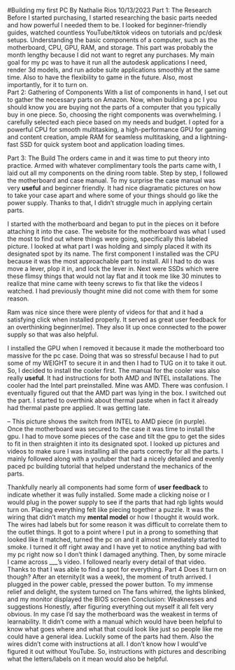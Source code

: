 #Building my first PC
By Nathalie Rios 10/13/2023
Part 1: The Research
Before I started purchasing, I started researching the basic parts needed and how powerful I needed them to be. I looked for beginner-friendly guides, watched countless YouTube/tiktok videos on tutorials and pc/desk setups. Understanding the basic components of a computer, such as the motherboard, CPU, GPU, RAM, and storage. This part was probably the month lengthy  because I did not want to regret any purchases. My main goal for my pc was to have it run all the autodesk applications I need, render 3d models, and run adobe suite applications smoothly at the same time. Also to have the flexibility to game in the future. Also, most importantly, for it to turn on.  
Part 2: Gathering of Components
With a list of components in hand, I set out to gather the necessary parts on Amazon. Now, when building a pc I you should know you are buying not the parts of a computer that you typically buy in one piece. So, choosing the right components was overwhelming. I carefully selected each piece based on my needs and budget. I opted for a powerful CPU for smooth multitasking, a high-performance GPU for gaming and content creation, ample RAM for seamless multitasking, and a lightning-fast SSD for quick system boot and application loading times.


Part 3: The Build
The orders came in and it was time to put theory into practice. Armed with whatever complimentary tools the parts came with, I laid out all my components on the dining room table. Step by step, I followed the motherboard and case manual. To my surprise the case manual was very **useful** and beginner friendly. It had nice diagramatic pictures on how to take your case apart and where some of your things should go like the power supply. Thanks to that, I didn’t struggle much in applying certain parts. 

I started with the motherboard and began to put in the pieces on it before attaching it into the case. The website for the motherboard was what I used the most to find out where things were going, specifically this labeled picture. 
I looked at what part I was holding and simply placed it with its designated spot by its name. 
The first component I installed was the CPU because it was the most approachable part to install. All I had to do was move a lever, plop it in, and lock the lever in. 
Next were SSDs which were these flimsy things that would not lay flat and it took me like 30 minutes to realize that mine came with teeny screws to fix that like the videos I watched. I had previously thought mine did not come with them for some reason. 

Ram was nice since there were plenty of videos for that and it had a satisfying click when installed properly. It served as great user feedback for an overthinking beginner(me). They also lit up once connected to the power supply so that was also helpful. 
 
I installed the GPU when I removed it because it made the motherboard too massive for the pc case. Doing that was so stressful because I had to put some of my WEIGHT to secure it in and then I had to TUG on it to take it out. So, I decided to install the cooler first. 
The manual for the cooler was also really **useful**. It had instructions for both AMD and INTEL installations. 
The cooler had the Intel part preinstalled. Mine was AMD. There was confusion. I eventually figured out that the AMD part was lying in the box. I switched out the part. I started to overthink about thermal paste when in fact it already had thermal paste pre applied. It was getting late. 

– This picture shows the switch from INTEL to AMD piece (in purple).  
Once the motherboard was secured to the case it was time to install the gpu. I had to move some pieces of the case and tilt the gpu to get the sides to fit in then straighten it into its designated spot. I looked up pictures and videos to make sure I was installing all the parts correctly for all the parts. I mainly followed along with a youtuber that had a nicely detailed and evenly paced pc building tutorial that helped understand the mechanics of the parts. 


Thankfully nearly all components had some form of **user feedback** to indicate whether it was fully installed. Some made a clicking noise or I would plug in the power supply to see if the parts that had rgb lights would turn on. Placing everything felt like piecing together a puzzle. It was the wiring that didn’t match my **mental model** or how I thought it would work. 
The wires had labels but for some reason it was difficult to correlate them to the outlet things. It got to a point where I put in a prong to something that looked like it matched, turned the pc on and it almost immediately started to smoke. I turned it off right away and I have yet to notice anything bad with my pc right now so I don’t think I damaged anything.  Then, by some miracle I came across ___’s video. I followed nearly every detail of that video. Thanks to that I was able to find a spot for everything. 
Part 4 Does it turn on though?
After an eternity(it was a week), the moment of truth arrived. I plugged in the power cable,  pressed the power button. To my immense relief and delight, the system turned on The fans whirred, the lights blinked, and my monitor displayed the BIOS screen
Conclusion: Weaknesses and suggestions
Honestly, after figuring everything out myself it all felt very obvious. In my case I’d say the motherboard was the weakest in terms of learnability. It didn’t come with a manual which would have been helpful to know what goes where and what that could look like just so people like me could have a general idea. Luckily some of the parts had them.  Also the wires didn’t come with instructions at all. I don’t know how I would’ve figured it out without YouTube. So, instructions with pictures and describing what the letters/labels on it mean would also be helpful.   
